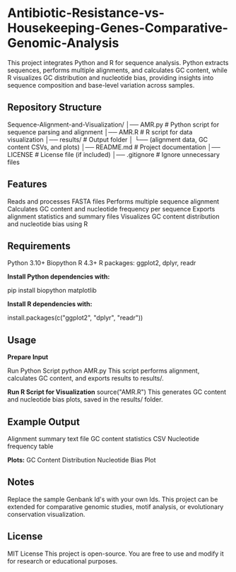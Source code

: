 # Antibiotic-Resistance-vs-Housekeeping-Genes-Comparative-Genomic-Analysis
This project integrates Python and R for sequence analysis. Python extracts sequences, performs multiple alignments, and calculates GC content, while R visualizes GC distribution and nucleotide bias, providing insights into sequence composition and base-level variation across samples.

## Repository Structure
Sequence-Alignment-and-Visualization/
│── AMR.py                       # Python script for sequence parsing and alignment
│── AMR.R                        # R script for data visualization
│── results/                     # Output folder
│   └── (alignment data, GC content CSVs, and plots)
│── README.md                    # Project documentation
│── LICENSE                      # License file (if included)
│── .gitignore                   # Ignore unnecessary files

## Features

Reads and processes FASTA files
  Performs multiple sequence alignment
  Calculates GC content and nucleotide frequency per sequence
  Exports alignment statistics and summary files
  Visualizes GC content distribution and nucleotide bias using R

## Requirements

  Python 3.10+
  Biopython
  R 4.3+
  R packages: ggplot2, dplyr, readr

**Install Python dependencies with:**

  pip install biopython matplotlib

**Install R dependencies with:**

  install.packages(c("ggplot2", "dplyr", "readr"))

## Usage

**Prepare Input**

Run Python Script
python AMR.py
This script performs alignment, calculates GC content, and exports results to results/.

**Run R Script for Visualization**
source("AMR.R")
This generates GC content and nucleotide bias plots, saved in the results/ folder.

## Example Output
  Alignment summary text file
  GC content statistics CSV
  Nucleotide frequency table

**Plots:**
  GC Content Distribution
  Nucleotide Bias Plot

## Notes
Replace the sample Genbank Id's with your own Ids.
This project can be extended for comparative genomic studies, motif analysis, or evolutionary conservation visualization.

## License
MIT License
This project is open-source. You are free to use and modify it for research or educational purposes.
